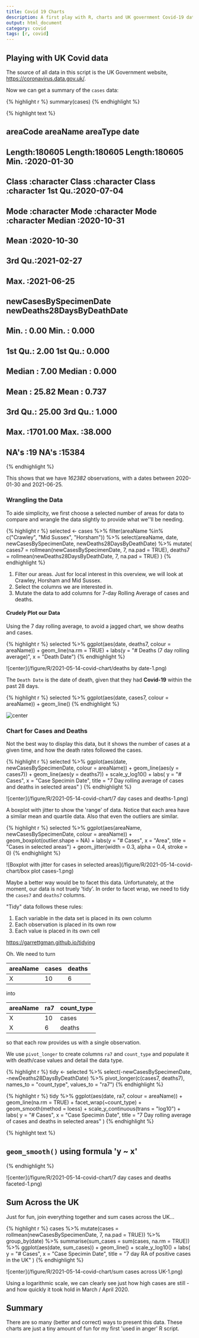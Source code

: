 ```yaml
---
title: Covid 19 Charts
description: A first play with R, charts and UK government Covid-19 data.
output: html_document
category: covid
tags: [r, covid]
---
```



## Playing with UK Covid data

The source of all data in this script is the UK Government website, <https://coronavirus.data.gov.uk/>.





Now we can get a summary of the `cases` data:


{% highlight r %}
summary(cases)
{% endhighlight %}



{% highlight text %}
##    areaCode           areaName           areaType              date           
##  Length:180605      Length:180605      Length:180605      Min.   :2020-01-30  
##  Class :character   Class :character   Class :character   1st Qu.:2020-07-04  
##  Mode  :character   Mode  :character   Mode  :character   Median :2020-10-31  
##                                                           Mean   :2020-10-30  
##                                                           3rd Qu.:2021-02-27  
##                                                           Max.   :2021-06-25  
##                                                                               
##  newCasesBySpecimenDate newDeaths28DaysByDeathDate
##  Min.   :   0.00        Min.   : 0.000            
##  1st Qu.:   2.00        1st Qu.: 0.000            
##  Median :   7.00        Median : 0.000            
##  Mean   :  25.82        Mean   : 0.737            
##  3rd Qu.:  25.00        3rd Qu.: 1.000            
##  Max.   :1701.00        Max.   :38.000            
##  NA's   :19             NA's   :15384
{% endhighlight %}

This shows that we have *162382* observations, with a dates between 2020-01-30 and 2021-06-25.

### Wrangling the Data

To aide simplicity, we first choose a selected number of areas for data to compare and wrangle the data slightly to provide what we''ll be needing.


{% highlight r %}
selected <- cases %>%
  filter(areaName %in% c("Crawley", "Mid Sussex", "Horsham")) %>%
  select(areaName, date, newCasesBySpecimenDate, newDeaths28DaysByDeathDate) %>%
  mutate(
    cases7 = rollmean(newCasesBySpecimenDate, 7, na.pad = TRUE),
    deaths7 = rollmean(newDeaths28DaysByDeathDate, 7, na.pad = TRUE)
  )
{% endhighlight %}

1. Filter our areas.  Just for local interest in this overview, we will look at Crawley, Horsham and Mid Sussex.
1. Select the columns we are interested in.
1. Mutate the data to add columns for 7-day Rolling Average of cases and deaths.

#### Crudely Plot our Data

Using the 7 day rolling average, to avoid a jagged chart, we show deaths and cases.


{% highlight r %}
selected %>%
  ggplot(aes(date, deaths7, colour = areaName)) +
  geom_line(na.rm = TRUE) +
  labs(y = "# Deaths (7 day rolling average)", x = "Death Date")
{% endhighlight %}

![center](/figure/R/2021-05-14-covid-chart/deaths by date-1.png)

The `Death Date` is the date of death, given that they had **Covid-19** within the past 28 days.


{% highlight r %}
selected %>%
  ggplot(aes(date, cases7, colour = areaName)) +
  geom_line()
{% endhighlight %}

![center](/figure/R/2021-05-14-covid-chart/unnamed-chunk-3-1.png)

### Chart for Cases and Deaths

Not the best way to display this data, but it shows the number of cases at a given time, and how the death rates followed the cases.


{% highlight r %}
selected %>%
  ggplot(aes(date, newCasesBySpecimenDate, colour = areaName)) +
  geom_line(aes(y = cases7)) +
  geom_line(aes(y = deaths7)) +
  scale_y_log10() +
  labs(
    y = "# Cases", x = "Case Specimin Date",
    title = "7 Day rolling average of cases and deaths in selected areas"
  )
{% endhighlight %}

![center](/figure/R/2021-05-14-covid-chart/7 day cases and deaths-1.png)

A boxplot with jitter to show the 'range' of data.  Notice that each area have a similar mean and quartile data.  Also that even the outliers are similar.


{% highlight r %}
selected %>%
  ggplot(aes(areaName, newCasesBySpecimenDate, colour = areaName)) +
  geom_boxplot(outlier.shape = NA) +
  labs(y = "# Cases", x = "Area", title = "Cases in selected areas") +
  geom_jitter(width = 0.3, alpha = 0.4, stroke = 0)
{% endhighlight %}

![Boxplot with jitter for cases in selected areas](/figure/R/2021-05-14-covid-chart/box plot cases-1.png)

Maybe a better way would be to facet this data.  Unfortunately, at the moment, our data is not truely 'tidy'.  In order to facet wrap, we need to tidy the `cases7` and `deaths7` columns.

"Tidy" data follows these rules:

1. Each variable in the data set is placed in its own column
1. Each observation is placed in its own row
1. Each value is placed in its own cell

<https://garrettgman.github.io/tidying>

Oh.  We need to turn

areaName|cases|deaths
---|---|---
X|10|6

into

areaName|ra7|count_type
---|---|---
X|10|cases
X|6|deaths

so that each row provides us with a single observation.

We use `pivot_longer` to create columns `ra7` and `count_type` and populate it with death/case values and detail the data type.


{% highlight r %}
tidy <- selected %>%
  select(-newCasesBySpecimenDate, -newDeaths28DaysByDeathDate) %>%
  pivot_longer(c(cases7, deaths7), names_to = "count_type", values_to = "ra7")
{% endhighlight %}


{% highlight r %}
tidy %>%
  ggplot(aes(date, ra7, colour = areaName)) +
  geom_line(na.rm = TRUE) +
  facet_wrap(~count_type) +
  geom_smooth(method = loess) +
  scale_y_continuous(trans = "log10") +
  labs(
    y = "# Cases", x = "Case Specimin Date",
    title = "7 Day rolling average of cases and deaths in selected areas"
  )
{% endhighlight %}



{% highlight text %}
## `geom_smooth()` using formula 'y ~ x'
{% endhighlight %}

![center](/figure/R/2021-05-14-covid-chart/7 day cases and deaths faceted-1.png)

## Sum Across the UK

Just for fun, join everything together and sum cases across the UK...


{% highlight r %}
cases %>%
  mutate(cases = rollmean(newCasesBySpecimenDate, 7, na.pad = TRUE)) %>%
  group_by(date) %>%
  summarise(sum_cases = sum(cases, na.rm = TRUE)) %>%
  ggplot(aes(date, sum_cases)) +
  geom_line() +
  scale_y_log10() +
  labs(
    y = "# Cases", x = "Case Specimin Date",
    title = "7 day RA of positive cases in the UK"
  )
{% endhighlight %}

![center](/figure/R/2021-05-14-covid-chart/sum cases across UK-1.png)

Using a logarithmic scale, we can clearly see just how high cases are still - and how quickly it took hold in March / April 2020.

## Summary

There are so many (better and correct) ways to present this data.  These charts are just a tiny amount of fun for my first 'used in anger' R script.
